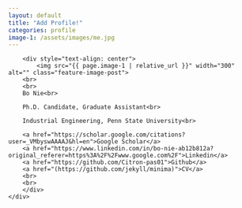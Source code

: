 ```yaml
---
layout: default
title: "Add Profile!"
categories: profile
image-1: /assets/images/me.jpg
---
```

<head>
	<style>
		.bg-image{
			width: 100%;
			height: 100%;
			background: url('/assets/images/bground.jpg') no-repeat bottom center;
			background-size: 1200px;
		}
	</style>
</head>

<body>
	<div class="bg-image">

		<div style="text-align: center">
			<img src="{{ page.image-1 | relative_url }}" width="300" alt="" class="feature-image-post">
		<br>
		<br>
		Bo Nie<br>

		Ph.D. Candidate, Graduate Assistant<br>

		Industrial Engineering, Penn State University<br>

		<a href="https://scholar.google.com/citations?user=_VMbyswAAAAJ&hl=en">Google Scholar</a> 
		<a href="https://www.linkedin.com/in/bo-nie-ab12b812a?original_referer=https%3A%2F%2Fwww.google.com%2F">Linkedin</a> 
		<a href="https://github.com/Citron-pas01">Github</a> 
		<a href="(https://github.com/jekyll/minima)">CV</a>
		<br>
		<br>
		</div>
	</div>
</body>
